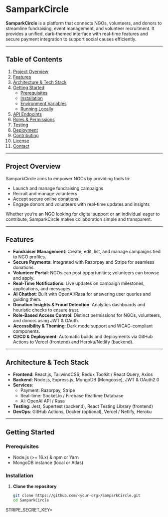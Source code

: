 # SamparkCircle

**SamparkCircle** is a platform that connects NGOs, volunteers, and donors to streamline fundraising, event management, and volunteer recruitment. It provides a unified, dark-themed interface with real-time features and secure payment integration to support social causes efficiently.

---

## Table of Contents
1. [Project Overview](#project-overview)  
2. [Features](#features)  
3. [Architecture & Tech Stack](#architecture--tech-stack)  
4. [Getting Started](#getting-started)  
   - [Prerequisites](#prerequisites)  
   - [Installation](#installation)  
   - [Environment Variables](#environment-variables)  
   - [Running Locally](#running-locally)  
5. [API Endpoints](#api-endpoints)  
6. [Roles & Permissions](#roles--permissions)  
7. [Testing](#testing)  
8. [Deployment](#deployment)  
9. [Contributing](#contributing)  
10. [License](#license)  
11. [Contact](#contact)  

---

## Project Overview
SamparkCircle aims to empower NGOs by providing tools to:
- Launch and manage fundraising campaigns  
- Recruit and manage volunteers  
- Accept secure online donations  
- Engage donors and volunteers with real-time updates and insights  

Whether you’re an NGO looking for digital support or an individual eager to contribute, SamparkCircle makes collaboration simple and transparent.

---

## Features
- **Fundraiser Management**: Create, edit, list, and manage campaigns tied to NGO profiles.  
- **Secure Payments**: Integrated with Razorpay and Stripe for seamless donations.  
- **Volunteer Portal**: NGOs can post opportunities; volunteers can browse and apply.  
- **Real-Time Notifications**: Live updates on campaign milestones, applications, and messages.  
- **AI Chatbot**: Built with OpenAI/Rasa for answering user queries and guiding them.  
- **Donation Insights & Fraud Detection**: Analytics dashboards and heuristic checks to ensure trust.  
- **Role-Based Access Control**: Distinct permissions for NGOs, volunteers, and donors using JWT & OAuth.  
- **Accessibility & Theming**: Dark mode support and WCAG-compliant components.  
- **CI/CD & Deployment**: Automatic builds and deployments via GitHub Actions to Vercel (frontend) and Heroku/Netlify (backend).  

---

## Architecture & Tech Stack
- **Frontend**: React.js, TailwindCSS, Redux Toolkit / React Query, Axios  
- **Backend**: Node.js, Express.js, MongoDB (Mongoose), JWT & OAuth2.0  
- **Services**:  
  - Payment: Razorpay, Stripe  
  - Real-time: Socket.io / Firebase Realtime Database  
  - AI: OpenAI API / Rasa  
- **Testing**: Jest, Supertest (backend), React Testing Library (frontend)  
- **DevOps**: GitHub Actions, Docker (optional), Vercel / Netlify, Heroku  

---

## Getting Started

### Prerequisites
- Node.js (>= 16.x) & npm or Yarn  
- MongoDB instance (local or Atlas)  

### Installation
1. **Clone the repository**  
   ```bash
   git clone https://github.com/<your-org>/SamparkCircle.git
   cd SamparkCircle

STRIPE_SECRET_KEY=<stripe-secret-key>
